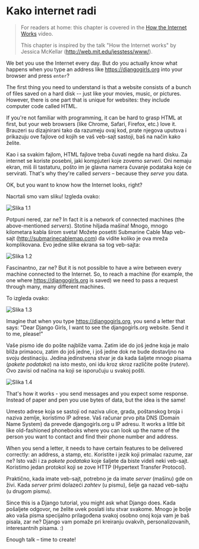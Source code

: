 # Kako internet radi

> For readers at home: this chapter is covered in the [How the Internet Works](https://www.youtube.com/watch?v=oM9yAA09wdc) video.
> 
> This chapter is inspired by the talk "How the Internet works" by Jessica McKellar (http://web.mit.edu/jesstess/www/).

We bet you use the Internet every day. But do you actually know what happens when you type an address like https://djangogirls.org into your browser and press `enter`?

The first thing you need to understand is that a website consists of a bunch of files saved on a hard disk -- just like your movies, music, or pictures. However, there is one part that is unique for websites: they include computer code called HTML.

If you're not familiar with programming, it can be hard to grasp HTML at first, but your web browsers (like Chrome, Safari, Firefox, etc.) love it. Brauzeri su dizajnirani tako da razumeju ovaj kod, prate njegova uputsva i prikazuju ove fajlove od kojih se vaš veb-sajt sastoji, baš na način kako želite.

Kao i sa svakim fajlom, HTML fajlove treba čuvati negde na hard disku. Za internet se koriste posebni, jaki kompjuteri koje zovemo *serveri*. Oni nemaju ekran, miš ili tastaturu, pošto im je glavna namera čuvanje podataka koje će servirati. That's why they're called *servers* – because they *serve* you data.

OK, but you want to know how the Internet looks, right?

Nacrtali smo vam sliku! Izgleda ovako:

![Slika 1.1](images/internet_1.png)

Potpuni nered, zar ne? In fact it is a network of connected machines (the above-mentioned *servers*). Stotine hiljada mašina! Mnogo, mnogo kilometara kabla širom sveta! Možete posetiti Submarine Cable Map veb-sajt (http://submarinecablemap.com) da vidite koliko je ova mreža komplikovana. Evo jedne slike ekrana sa tog veb-sajta:

![Slika 1.2](images/internet_3.png)

Fascinantno, zar ne? But it is not possible to have a wire between every machine connected to the Internet. So, to reach a machine (for example, the one where https://djangogirls.org is saved) we need to pass a request through many, many different machines.

To izgleda ovako:

![Slika 1.3](images/internet_2.png)

Imagine that when you type https://djangogirls.org, you send a letter that says: "Dear Django Girls, I want to see the djangogirls.org website. Send it to me, please!"

Vaše pismo ide do pošte najbliže vama. Zatim ide do još jedne koja je malo bliža primaocu, zatim do još jedne, i još jedne dok ne bude dostavljno na svoju destinaciju. Jedina jedinstvena stvar je da kada šaljete mnogo pisama (*pakete podataka*) na isto mesto, oni idu kroz skroz različite pošte (*rutere*). Ovo zavisi od načina na koji se isporučuju u svakoj pošti.

![Slika 1.4](images/internet_4.png)

That's how it works - you send messages and you expect some response. Instead of paper and pen you use bytes of data, but the idea is the same!

Umesto adrese koja se sastoji od naziva ulice, grada, poštanskog broja i naziva zemlje, koristimo IP adrese. Vaš računar prvo pita DNS (Domain Name System) da prevede djangogirls.org u IP adresu. It works a little bit like old-fashioned phonebooks where you can look up the name of the person you want to contact and find their phone number and address.

When you send a letter, it needs to have certain features to be delivered correctly: an address, a stamp, etc. Koristite i jezik koji primalac razume, zar ne? Isto važi i za *pakete podataka* koje šaljete da biste videli neki veb-sajt. Koristimo jedan protokol koji se zove HTTP (Hypertext Transfer Protocol).

Praktično, kada imate veb-sajt, potrebno je da imate *server* (mašinu) gde on živi. Kada *server* primi dolazeći *zahtev* (u pismu), šelje ga nazad veb-sajtu (u drugom pismu).

Since this is a Django tutorial, you might ask what Django does. Kada pošaljete odgovor, ne želite uvek poslati istu stvar svakome. Mnogo je bolje ako vaša pisma specijalno prilagođena svakoj osobno onoj koja vam je baš pisala, zar ne? Django vam pomaže pri kreiranju ovakvih, personalizovanih, interesantnih pisama. :)

Enough talk – time to create!